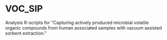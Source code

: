 # VOC_SIP

Analysis R-scripts for "Capturing actively produced microbial volatile organic compounds from human associated samples with vacuum assisted sorbent extraction."
